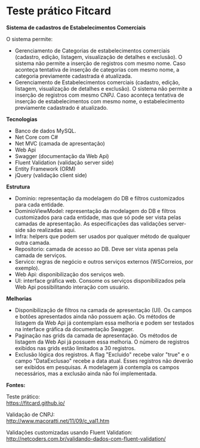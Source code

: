 # Teste prático Fitcard

<b>Sistema de cadastros de Estabelecimentos Comerciais</b>

O sistema permite:

- Gerenciamento de Categorias de estabelecimentos comerciais (cadastro, edição, listagem, visualização de detalhes e exclusão). O sistema não permite a inserção de registros com mesmo nome. Caso aconteça tentativa de inserção de categorias com mesmo nome, a categoria previamente cadastrada é atualizada. 
- Gerenciamento de Estabelecimentos comerciais (cadastro, edição, listagem, visualização de detalhes e exclusão). O sistema não permite a inserção de registros com mesmo CNPJ. Caso aconteça tentativa de inserção de estabelecimentos com mesmo nome, o estabelecimento previamente cadastrado é atualizado.

<b>Tecnologias</b>

- Banco de dados MySQL.
- Net Core com C#
- Net MVC (camada de apresentação)
- Web Api 
- Swagger (documentação da Web Api)
- Fluent Validation (validação server side)
- Entity Framework (ORM)
- jQuery (validação client side)

<b>Estrutura</b>

- Dominio: representação da modelagem do DB e filtros customizados para cada entidade.
- DominioViewModel: representação da modelagem do DB e filtros customizados para cada entidade, mas que só pode ser vista pelas camadas de apresentação. As especificações das validações server-side são realizadas aqui.
- Infra: helpers que podem ser usados por qualquer método de qualquer outra camada.
- Repositorio: camada de acesso ao DB. Deve ser vista apenas pela camada de serviços.
- Servico: regras de negócio e outros serviços externos (WSCorreios, por exemplo).
- Web Api: disponibilização dos serviços web.
- UI: interface gráfica web. Consome os serviços disponibilizados pela Web Api possibilitando interação com usuário.

<b>Melhorias</b>

- Disponibilização de filtros na camada de apresentação (UI). Os campos e botões apresentados ainda não possuem ação. Os métodos de listagem da Web Api já contemplam essa melhoria e podem ser testados na interface gráfica da documentação Swagger.
- Paginação nas grids da camada de apresentação. Os métodos de listagem da Web Api já possuem essa melhoria. O número de registros exibidos nas grids estão limitados a 30 registros.
- Exclusão lógica dos registros. A flag "Excluido" recebe valor "true" e o campo "DataExclusao" recebe a data atual. Esses registros não deverão ser exibidos em pesquisas. A modelagem já contempla os campos necessários, mas a exclusão ainda não foi implementada. 


<b>Fontes:</b>

Teste prático:<br>
https://fitcard.github.io/


Validação de CNPJ:<br>
http://www.macoratti.net/11/09/c_val1.htm

Validações customizadas usando Fluent Validation: <br>
http://netcoders.com.br/validando-dados-com-fluent-validation/
